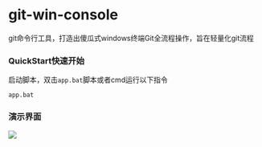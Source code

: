 # git-win-console

git命令行工具，打造出傻瓜式windows终端Git全流程操作，旨在轻量化git流程

### QuickStart快速开始

启动脚本，双击`app.bat`脚本或者cmd运行以下指令

```shell
app.bat
```

### 演示界面

![](https://github.com/yaunsine/git-win-console/blob/master/imgs/interface-main3.png?raw=true)
